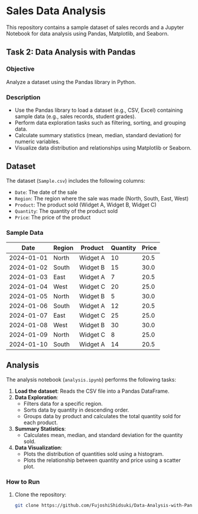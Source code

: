 # Sales Data Analysis

This repository contains a sample dataset of sales records and a Jupyter Notebook for data analysis using Pandas, Matplotlib, and Seaborn.

## Task 2: Data Analysis with Pandas

### Objective

Analyze a dataset using the Pandas library in Python.

### Description

- Use the Pandas library to load a dataset (e.g., CSV, Excel) containing sample data (e.g., sales records, student grades).
- Perform data exploration tasks such as filtering, sorting, and grouping data.
- Calculate summary statistics (mean, median, standard deviation) for numeric variables.
- Visualize data distribution and relationships using Matplotlib or Seaborn.

## Dataset

The dataset (`Sample.csv`) includes the following columns:

- `Date`: The date of the sale
- `Region`: The region where the sale was made (North, South, East, West)
- `Product`: The product sold (Widget A, Widget B, Widget C)
- `Quantity`: The quantity of the product sold
- `Price`: The price of the product

### Sample Data

| Date       | Region | Product  | Quantity | Price |
|------------|--------|----------|----------|-------|
| 2024-01-01 | North  | Widget A | 10       | 20.5  |
| 2024-01-02 | South  | Widget B | 15       | 30.0  |
| 2024-01-03 | East   | Widget A | 7        | 20.5  |
| 2024-01-04 | West   | Widget C | 20       | 25.0  |
| 2024-01-05 | North  | Widget B | 5        | 30.0  |
| 2024-01-06 | South  | Widget A | 12       | 20.5  |
| 2024-01-07 | East   | Widget C | 25       | 25.0  |
| 2024-01-08 | West   | Widget B | 30       | 30.0  |
| 2024-01-09 | North  | Widget C | 8        | 25.0  |
| 2024-01-10 | South  | Widget A | 14       | 20.5  |

## Analysis

The analysis notebook (`analysis.ipynb`) performs the following tasks:

1. **Load the dataset**: Reads the CSV file into a Pandas DataFrame.
2. **Data Exploration**:
   - Filters data for a specific region.
   - Sorts data by quantity in descending order.
   - Groups data by product and calculates the total quantity sold for each product.
3. **Summary Statistics**:
   - Calculates mean, median, and standard deviation for the quantity sold.
4. **Data Visualization**:
   - Plots the distribution of quantities sold using a histogram.
   - Plots the relationship between quantity and price using a scatter plot.

### How to Run

1. Clone the repository:
   ```bash
   git clone https://github.com/FujoshiShidsuki/Data-Analysis-with-Pandas.git
